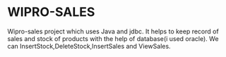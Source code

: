 # WIPRO-SALES
Wipro-sales project which uses Java and jdbc. It helps to keep record of sales and stock of products with the help of database(i used oracle). We can InsertStock,DeleteStock,InsertSales and ViewSales.
